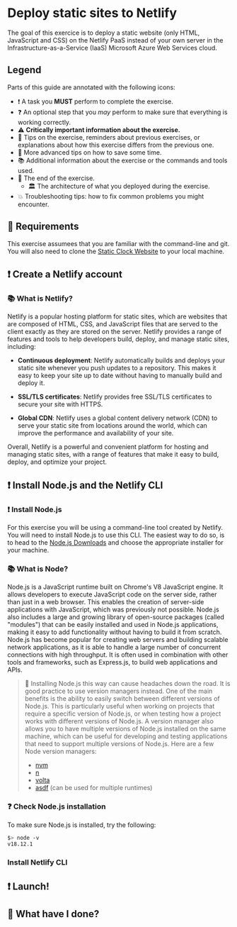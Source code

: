 # Deploy static sites to Netlify

The goal of this exercice is to deploy a static website (only HTML, JavaScript and CSS) on the Netlify PaaS instead of your own server in the Infrastructure-as-a-Service (IaaS) Microsoft Azure Web Services cloud.

## Legend

Parts of this guide are annotated with the following icons:

- :exclamation: A task you **MUST** perform to complete the exercise.
- :question: An optional step that you _may_ perform to make sure that
  everything is working correctly.
- :warning: **Critically important information about the exercise.**
- :gem: Tips on the exercise, reminders about previous exercises, or
  explanations about how this exercise differs from the previous one.
- :space_invader: More advanced tips on how to save some time.
- :books: Additional information about the exercise or the commands and tools
  used.
- :checkered_flag: The end of the exercise.
  - :classical_building: The architecture of what you deployed during the
    exercise.
- :boom: Troubleshooting tips: how to fix common problems you might encounter.

## :gem: Requirements
This exercise assumees that you are familiar with the command-line and git. You will also need to clone the [Static Clock Website][static-clock-website] to your local machine.

## :exclamation: Create a Netlify account

### :books: What is Netlify?
Netlify is a popular hosting platform for static sites, which are websites that are composed of HTML, CSS, and JavaScript files that are served to the client exactly as they are stored on the server. Netlify provides a range of features and tools to help developers build, deploy, and manage static sites, including:

- **Continuous deployment**: Netlify automatically builds and deploys your static site whenever you push updates to a repository. This makes it easy to keep your site up to date without having to manually build and deploy it.

- **SSL/TLS certificates**: Netlify provides free SSL/TLS certificates to secure your site with HTTPS.

- **Global CDN**: Netlify uses a global content delivery network (CDN) to serve your static site from locations around the world, which can improve the performance and availability of your site.

Overall, Netlify is a powerful and convenient platform for hosting and managing static sites, with a range of features that make it easy to build, deploy, and optimize your project.

## :exclamation: Install Node.js and the Netlify CLI

### :exclamation: Install Node.js
For this exercise you will be using a command-line tool created by Netlify. You will need to install Node.js to use this CLI. The easiest way to do so, is to head to the [Node.js Downloads][node-downloads] and choose the appropriate installer for your machine.

### :books: What is Node?
Node.js is a JavaScript runtime built on Chrome's V8 JavaScript engine. It allows developers to execute JavaScript code on the server side, rather than just in a web browser. This enables the creation of server-side applications with JavaScript, which was previously not possible. Node.js also includes a large and growing library of open-source packages (called "modules") that can be easily installed and used in Node.js applications, making it easy to add functionality without having to build it from scratch. Node.js has become popular for creating web servers and building scalable network applications, as it is able to handle a large number of concurrent connections with high throughput. It is often used in combination with other tools and frameworks, such as Express.js, to build web applications and APIs.

>:space_invader: Installing Node.js this way can cause headaches down the road. It is good practice to use version managers instead. One of the main benefits is the ability to easily switch between different versions of Node.js. This is particularly useful when working on projects that require a specific version of Node.js, or when testing how a project works with different versions of Node.js. A version manager also allows you to have multiple versions of Node.js installed on the same machine, which can be useful for developing and testing applications that need to support multiple versions of Node.js. Here are a few Node version managers:
> - [nvm][nvm]
> - [n][n]
> - [volta][volta]
> - [asdf][asdf] (can be used for multiple runtimes)

### :question: Check Node.js installation
To make sure Node.js is installed, try the following:

```bash
$> node -v
v18.12.1
```

### Install Netlify CLI


## :exclamation: Launch!

## :checkered_flag: What have I done?

[asdf]: https://asdf-vm.com
[n]:https://github.com/tj/n
[node-downloads]: https://nodejs.org/en/download/
[nvm]: https://github.com/nvm-sh/nvm
[static-clock-website]: https://github.com/MediaComem/static-clock-website
[volta]: https://github.com/volta-cli/volta
